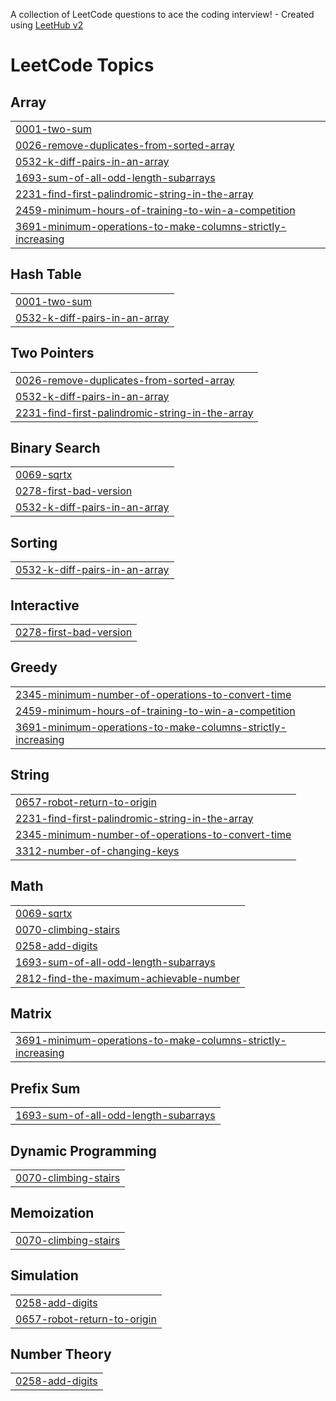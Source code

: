 A collection of LeetCode questions to ace the coding interview! - Created using [LeetHub v2](https://github.com/arunbhardwaj/LeetHub-2.0)
<!---LeetCode Topics Start-->
# LeetCode Topics
## Array
|  |
| ------- |
| [0001-two-sum](https://github.com/yoonseokham/go-leetcode/tree/master/0001-two-sum) |
| [0026-remove-duplicates-from-sorted-array](https://github.com/yoonseokham/go-leetcode/tree/master/0026-remove-duplicates-from-sorted-array) |
| [0532-k-diff-pairs-in-an-array](https://github.com/yoonseokham/go-leetcode/tree/master/0532-k-diff-pairs-in-an-array) |
| [1693-sum-of-all-odd-length-subarrays](https://github.com/yoonseokham/go-leetcode/tree/master/1693-sum-of-all-odd-length-subarrays) |
| [2231-find-first-palindromic-string-in-the-array](https://github.com/yoonseokham/go-leetcode/tree/master/2231-find-first-palindromic-string-in-the-array) |
| [2459-minimum-hours-of-training-to-win-a-competition](https://github.com/yoonseokham/go-leetcode/tree/master/2459-minimum-hours-of-training-to-win-a-competition) |
| [3691-minimum-operations-to-make-columns-strictly-increasing](https://github.com/yoonseokham/go-leetcode/tree/master/3691-minimum-operations-to-make-columns-strictly-increasing) |
## Hash Table
|  |
| ------- |
| [0001-two-sum](https://github.com/yoonseokham/go-leetcode/tree/master/0001-two-sum) |
| [0532-k-diff-pairs-in-an-array](https://github.com/yoonseokham/go-leetcode/tree/master/0532-k-diff-pairs-in-an-array) |
## Two Pointers
|  |
| ------- |
| [0026-remove-duplicates-from-sorted-array](https://github.com/yoonseokham/go-leetcode/tree/master/0026-remove-duplicates-from-sorted-array) |
| [0532-k-diff-pairs-in-an-array](https://github.com/yoonseokham/go-leetcode/tree/master/0532-k-diff-pairs-in-an-array) |
| [2231-find-first-palindromic-string-in-the-array](https://github.com/yoonseokham/go-leetcode/tree/master/2231-find-first-palindromic-string-in-the-array) |
## Binary Search
|  |
| ------- |
| [0069-sqrtx](https://github.com/yoonseokham/go-leetcode/tree/master/0069-sqrtx) |
| [0278-first-bad-version](https://github.com/yoonseokham/go-leetcode/tree/master/0278-first-bad-version) |
| [0532-k-diff-pairs-in-an-array](https://github.com/yoonseokham/go-leetcode/tree/master/0532-k-diff-pairs-in-an-array) |
## Sorting
|  |
| ------- |
| [0532-k-diff-pairs-in-an-array](https://github.com/yoonseokham/go-leetcode/tree/master/0532-k-diff-pairs-in-an-array) |
## Interactive
|  |
| ------- |
| [0278-first-bad-version](https://github.com/yoonseokham/go-leetcode/tree/master/0278-first-bad-version) |
## Greedy
|  |
| ------- |
| [2345-minimum-number-of-operations-to-convert-time](https://github.com/yoonseokham/go-leetcode/tree/master/2345-minimum-number-of-operations-to-convert-time) |
| [2459-minimum-hours-of-training-to-win-a-competition](https://github.com/yoonseokham/go-leetcode/tree/master/2459-minimum-hours-of-training-to-win-a-competition) |
| [3691-minimum-operations-to-make-columns-strictly-increasing](https://github.com/yoonseokham/go-leetcode/tree/master/3691-minimum-operations-to-make-columns-strictly-increasing) |
## String
|  |
| ------- |
| [0657-robot-return-to-origin](https://github.com/yoonseokham/go-leetcode/tree/master/0657-robot-return-to-origin) |
| [2231-find-first-palindromic-string-in-the-array](https://github.com/yoonseokham/go-leetcode/tree/master/2231-find-first-palindromic-string-in-the-array) |
| [2345-minimum-number-of-operations-to-convert-time](https://github.com/yoonseokham/go-leetcode/tree/master/2345-minimum-number-of-operations-to-convert-time) |
| [3312-number-of-changing-keys](https://github.com/yoonseokham/go-leetcode/tree/master/3312-number-of-changing-keys) |
## Math
|  |
| ------- |
| [0069-sqrtx](https://github.com/yoonseokham/go-leetcode/tree/master/0069-sqrtx) |
| [0070-climbing-stairs](https://github.com/yoonseokham/go-leetcode/tree/master/0070-climbing-stairs) |
| [0258-add-digits](https://github.com/yoonseokham/go-leetcode/tree/master/0258-add-digits) |
| [1693-sum-of-all-odd-length-subarrays](https://github.com/yoonseokham/go-leetcode/tree/master/1693-sum-of-all-odd-length-subarrays) |
| [2812-find-the-maximum-achievable-number](https://github.com/yoonseokham/go-leetcode/tree/master/2812-find-the-maximum-achievable-number) |
## Matrix
|  |
| ------- |
| [3691-minimum-operations-to-make-columns-strictly-increasing](https://github.com/yoonseokham/go-leetcode/tree/master/3691-minimum-operations-to-make-columns-strictly-increasing) |
## Prefix Sum
|  |
| ------- |
| [1693-sum-of-all-odd-length-subarrays](https://github.com/yoonseokham/go-leetcode/tree/master/1693-sum-of-all-odd-length-subarrays) |
## Dynamic Programming
|  |
| ------- |
| [0070-climbing-stairs](https://github.com/yoonseokham/go-leetcode/tree/master/0070-climbing-stairs) |
## Memoization
|  |
| ------- |
| [0070-climbing-stairs](https://github.com/yoonseokham/go-leetcode/tree/master/0070-climbing-stairs) |
## Simulation
|  |
| ------- |
| [0258-add-digits](https://github.com/yoonseokham/go-leetcode/tree/master/0258-add-digits) |
| [0657-robot-return-to-origin](https://github.com/yoonseokham/go-leetcode/tree/master/0657-robot-return-to-origin) |
## Number Theory
|  |
| ------- |
| [0258-add-digits](https://github.com/yoonseokham/go-leetcode/tree/master/0258-add-digits) |
<!---LeetCode Topics End-->